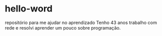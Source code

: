 # hello-word
repositório para me ajudar no aprendizado
Tenho 43 anos trabalho com rede e resolvi aprender um pouco sobre programação.
